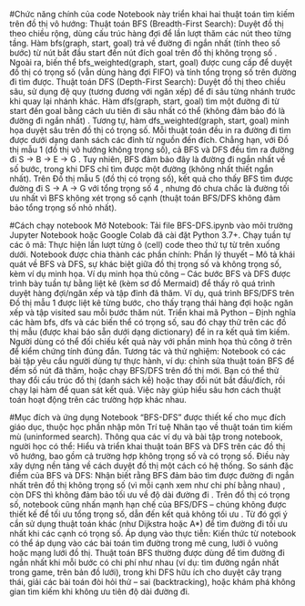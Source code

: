 #Chức năng chính của code
Notebook này triển khai hai thuật toán tìm kiếm trên đồ thị vô hướng:
Thuật toán BFS (Breadth-First Search): Duyệt đồ thị theo chiều rộng, dùng cấu trúc hàng đợi để lần lượt thăm các nút theo từng tầng. Hàm bfs(graph, start, goal) trả về đường đi ngắn nhất (tính theo số bước) từ nút bắt đầu start đến nút đích goal trên đồ thị không trọng số
. Ngoài ra, biến thể bfs_weighted(graph, start, goal) được cung cấp để duyệt đồ thị có trọng số (vẫn dùng hàng đợi FIFO) và tính tổng trọng số trên đường đi tìm được.
Thuật toán DFS (Depth-First Search): Duyệt đồ thị theo chiều sâu, sử dụng đệ quy (tương đương với ngăn xếp) để đi sâu từng nhánh trước khi quay lại nhánh khác. Hàm dfs(graph, start, goal) tìm một đường đi từ start đến goal bằng cách ưu tiên đi sâu nhất có thể (không đảm bảo đó là đường đi ngắn nhất)
. Tương tự, hàm dfs_weighted(graph, start, goal) minh họa duyệt sâu trên đồ thị có trọng số.
Mỗi thuật toán đều in ra đường đi tìm được dưới dạng danh sách các đỉnh từ nguồn đến đích. Chẳng hạn, với Đồ thị mẫu 1 (đồ thị vô hướng không trọng số), cả BFS và DFS đều tìm ra đường đi S → B → E → G
. Tuy nhiên, BFS đảm bảo đây là đường đi ngắn nhất về số bước, trong khi DFS chỉ tìm được một đường (không nhất thiết ngắn nhất). Trên Đồ thị mẫu 5 (đồ thị có trọng số), kết quả cho thấy BFS tìm được đường đi S → A → G với tổng trọng số 4
, nhưng đó chưa chắc là đường tối ưu nhất vì BFS không xét trọng số cạnh (thuật toán BFS/DFS không đảm bảo tổng trọng số nhỏ nhất).

#Cách chạy notebook 
Mở Notebook: Tải file BFS-DFS.ipynb vào môi trường Jupyter Notebook hoặc Google Colab đã cài đặt Python 3.7+.
Chạy tuần tự các ô mã: Thực hiện lần lượt từng ô (cell) code theo thứ tự từ trên xuống dưới. Notebook được chia thành các phần chính:
Phần lý thuyết – Mô tả khái quát về BFS và DFS, sự khác biệt giữa đồ thị trọng số và không trọng số, kèm ví dụ minh họa.
Ví dụ minh họa thủ công – Các bước BFS và DFS được trình bày tuần tự bằng liệt kê (kèm sơ đồ Mermaid) để thấy rõ quá trình duyệt hàng đợi/ngăn xếp và tập đỉnh đã thăm. Ví dụ, quá trình BFS/DFS trên Đồ thị mẫu 1 được liệt kê từng bước, cho thấy trạng thái hàng đợi hoặc ngăn xếp và tập visited sau mỗi bước thăm nút.
Triển khai mã Python – Định nghĩa các hàm bfs, dfs và các biến thể có trọng số, sau đó chạy thử trên các đồ thị mẫu (được khai báo sẵn dưới dạng dictionary) để in ra kết quả tìm kiếm. Người dùng có thể đối chiếu kết quả này với phần minh họa thủ công ở trên để kiểm chứng tính đúng đắn.
Tương tác và thử nghiệm: Notebook có các bài tập yêu cầu người dùng tự thực hành, ví dụ: chỉnh sửa thuật toán BFS để đếm số nút đã thăm, hoặc chạy BFS/DFS trên đồ thị mới. Bạn có thể thử thay đổi cấu trúc đồ thị (danh sách kề) hoặc thay đổi nút bắt đầu/đích, rồi chạy lại hàm để quan sát kết quả. Việc này giúp hiểu sâu hơn cách thuật toán hoạt động trên các trường hợp khác nhau.

#Mục đích và ứng dụng
Notebook “BFS-DFS” được thiết kế cho mục đích giáo dục, thuộc học phần nhập môn Trí tuệ Nhân tạo về thuật toán tìm kiếm mù (uninformed search). Thông qua các ví dụ và bài tập trong notebook, người học có thể:
Hiểu và triển khai thuật toán BFS và DFS trên các đồ thị vô hướng, bao gồm cả trường hợp không trọng số và có trọng số. Điều này xây dựng nền tảng về cách duyệt đồ thị một cách có hệ thống.
So sánh đặc điểm của BFS và DFS: Nhận biết rằng BFS đảm bảo tìm được đường đi ngắn nhất trên đồ thị không trọng số (vì mỗi cạnh xem như chi phí bằng nhau)
, còn DFS thì không đảm bảo tối ưu về độ dài đường đi
. Trên đồ thị có trọng số, notebook cũng nhấn mạnh hạn chế của BFS/DFS – chúng không được thiết kế để tối ưu tổng trọng số, dẫn đến kết quả không tối ưu
. Từ đó gợi ý cần sử dụng thuật toán khác (như Dijkstra hoặc A*) để tìm đường đi tối ưu nhất khi các cạnh có trọng số.
Áp dụng vào thực tiễn: Kiến thức từ notebook có thể áp dụng vào các bài toán tìm đường trong mê cung, lưới ô vuông hoặc mạng lưới đồ thị. Thuật toán BFS thường được dùng để tìm đường đi ngắn nhất khi mỗi bước có chi phí như nhau (ví dụ: tìm đường ngắn nhất trong game, trên bản đồ lưới), trong khi DFS hữu ích cho duyệt cây trạng thái, giải các bài toán đòi hỏi thử – sai (backtracking), hoặc khám phá không gian tìm kiếm khi không ưu tiên độ dài đường đi.
